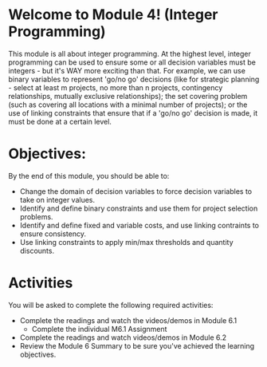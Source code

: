 # Welcome to Module 4! (Integer Programming)

This module is all about integer programming. At the highest level, integer programming can be used to ensure some or all decision variables must be integers - but it's WAY more exciting than that. For example, we can use binary variables to represent 'go/no go' decisions (like for strategic planning - select at least m projects, no more than n projects, contingency relationships, mutually exclusive relationships); the set covering problem (such as covering all locations with a minimal number of projects); or the use of linking constraints that ensure that if a 'go/no go' decision is made, it must be done at a certain level.

# Objectives:

By the end of this module, you should be able to:
* Change the domain of decision variables to force decision variables to take on integer values.
* Identify and define binary constraints and use them for project selection problems. 
* Identify and define fixed and variable costs, and use linking contraints to ensure consistency. 
* Use linking constraints to apply min/max thresholds and quantity discounts.

# Activities
You will be asked to complete the following required activities:
* Complete the readings and watch the videos/demos in Module 6.1
  * Complete the individual M6.1 Assignment
* Complete the readings and watch videos/demos in Module 6.2
* Review the Module 6 Summary to be sure you've achieved the learning objectives. 
